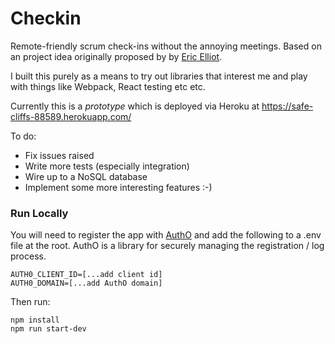 # Checkin

Remote-friendly scrum check-ins without the annoying meetings. Based on an project idea originally proposed by by [Eric Elliot](https://medium.com/@_ericelliott).

I built this purely as a means to try out libraries that interest me and play with things like Webpack, React testing etc etc.
 
Currently this is a *prototype* which is deployed via Heroku at https://safe-cliffs-88589.herokuapp.com/
 
To do:

- Fix issues raised
- Write more tests (especially integration)
- Wire up to a NoSQL database
- Implement some more interesting features :-)


### Run Locally

You will need to register the app with [AuthO](https://auth0.com/) and add the following to a .env file at the root. AuthO is a library for securely managing the registration / log process. 

```
AUTH0_CLIENT_ID=[...add client id]
AUTH0_DOMAIN=[...add AuthO domain]
```

Then run:

```
npm install
npm run start-dev
```
